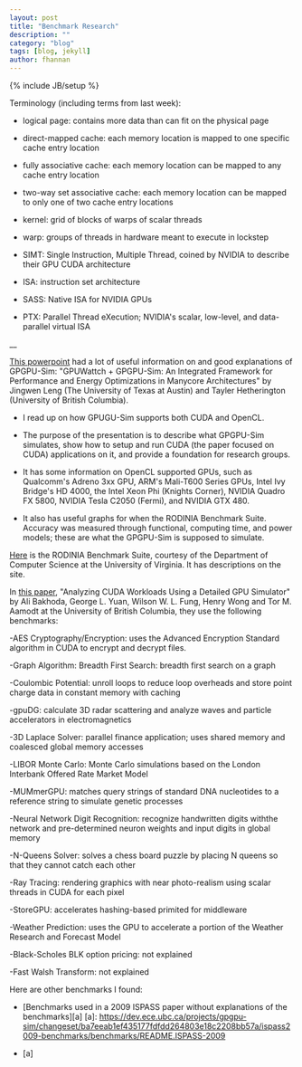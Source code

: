 ```yaml
---
layout: post
title: "Benchmark Research"
description: ""
category: "blog"
tags: [blog, jekyll]
author: fhannan
---
```

{% include JB/setup %}


Terminology (including terms from last week):

- logical page: contains more data than can fit on the physical page

- direct-mapped cache: each memory location is mapped to one specific cache entry location

- fully associative cache: each memory location can be mapped to any cache entry location

- two-way set associative cache: each memory location can be mapped to only one of two cache entry locations

- kernel: grid of blocks of warps of scalar threads

- warp: groups of threads in hardware meant to execute in lockstep

- SIMT: Single Instruction, Multiple Thread, coined by NVIDIA to describe their GPU CUDA architecture

- ISA: instruction set architecture

- SASS: Native ISA for NVIDIA GPUs

- PTX: Parallel Thread eXecution; NVIDIA's scalar, low-level, and data-parallel virtual ISA

__

[This powerpoint][ppt] had a lot of useful information on and good explanations of GPGPU-Sim: "GPUWattch + GPGPU-Sim: An Integrated Framework for Performance and Energy Optimizations in Manycore Architectures" by Jingwen Leng (The University of Texas at Austin) and Tayler Hetherington (University of British Columbia).

[ppt]: http://gpuwattch.ece.utexas.edu/resources/workshop/ispass-2013/slides/ISPASS_Tutorial_GPGPUSIM.pdf

- I read up on how GPUGU-Sim supports both CUDA and OpenCL.

- The purpose of the presentation is to describe what GPGPU-Sim simulates, show how to setup and run CUDA (the paper focused on CUDA) applications on it, and provide a foundation for research groups.

- It has some information on OpenCL supported GPUs, such as Qualcomm's Adreno 3xx GPU, ARM's Mali-T600 Series GPUs, Intel Ivy Bridge's HD 4000, the Intel Xeon Phi (Knights Corner), NVIDIA Quadro FX 5800, NVIDIA Tesla C2050 (Fermi), and NVIDIA GTX 480.

- It also has useful graphs for when the RODINIA Benchmark Suite. Accuracy was measured through functional, computing time, and power models; these are what the GPGPU-Sim is supposed to simulate.

[Here][link] is the RODINIA Benchmark Suite, courtesy of the Department of Computer Science at the University of Virginia. It has descriptions on the site.

[link]: https://www.cs.virginia.edu/~skadron/wiki/rodinia/index.php/Main_Page

In [this paper][paper], "Analyzing CUDA Workloads Using a Detailed GPU Simulator" by Ali Bakhoda, George L. Yuan, Wilson W. L. Fung, Henry Wong and Tor M. Aamodt at the University of British Columbia, they use the following benchmarks:

[paper]: http://www.ece.ubc.ca/~aamodt/papers/gpgpusim.ispass09.pdf

-AES Cryptography/Encryption: uses the Advanced Encryption Standard algorithm in CUDA to encrypt and decrypt files.

-Graph Algorithm: Breadth First Search: breadth first search on a graph

-Coulombic Potential: unroll loops to reduce loop overheads and store point charge data in constant memory with caching

-gpuDG: calculate 3D radar scattering and analyze waves and particle accelerators in electromagnetics

-3D Laplace Solver: parallel finance application; uses shared memory and coalesced global memory accesses

-LIBOR Monte Carlo: Monte Carlo simulations based on the London Interbank Offered Rate Market Model

-MUMmerGPU: matches query strings of standard DNA nucleotides to a reference string to simulate genetic processes

-Neural Network Digit Recognition: recognize handwritten digits withthe network and pre-determined neuron weights and input digits in global memory

-N-Queens Solver: solves a chess board puzzle by placing N queens so that they cannot catch each other

-Ray Tracing: rendering graphics with near photo-realism using scalar threads in CUDA for each pixel

-StoreGPU: accelerates hashing-based primited for middleware

-Weather Prediction: uses the GPU to accelerate a portion of the Weather Research and Forecast Model

-Black-Scholes BLK option pricing: not explained

-Fast Walsh Transform: not explained


Here are other benchmarks I found:

- [Benchmarks used in a 2009 ISPASS paper without explanations of the benchmarks][a]
  [a]: https://dev.ece.ubc.ca/projects/gpgpu-sim/changeset/ba7eeab1ef435177fdfdd264803e18c2208bb57a/ispass2009-benchmarks/benchmarks/README.ISPASS-2009

- [a]
